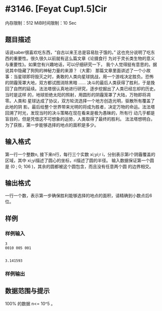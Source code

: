 # #3146. [Feyat Cup1.5]Cir

内存限制：512 MiB时间限制：10 Sec

## 题目描述

话说saber很喜欢吃东西，&ldquo;自古以来王总是容易肚子饿的。&rdquo;
这也充分说明了吃东西的重要性。很久很久以前就有这么篇文章《论摄食行 为对于灵长类生物的意义与重要性》。如果您有兴趣地话，可以仔细研究一下， 我个人觉得挺有意思的。据说其中隐藏了狗狗的神秘力量的来源？（大雾） 那篇文章里面讲述了一个小故事：当星球即将毁灭之时，勇敢的人类向星球挑战，用一个游戏决定胜负。恐怖
的阴霾笼罩大地，双方都试图消除黑暗 ...... 决斗的最后人类获得了胜利，于是挽回了自然的延续。法法塔很认真地进行研究，逐步挖掘出了人类已经忘却的历史。当时是这样 的，地球拒绝太阳的照射，用圆形的阴霾笼罩了大陆，万物即将凋零。人类和 星球达成了协议，双方轮流选择一个地方创造光明，驱散所有覆盖了此地的阴 影。最后给整个世界带来光明的将成为胜者，决定万物的命运。法法塔回溯了时光，发现当时的决斗策略在现在看来是极为愚昧的，所有行 动几乎都是盲目的，但是凭借这不可想象的运势，人类取得了最终的胜利。 法法塔想明白，为了获胜，第一步能够选择的地点的面积是多少。

## 输入格式


第一行一个整数n, 接下来n行，每行三个实数 xi;yi;r i，分别表示第i个阴霾覆盖的区域，其中 xi;yi描述了圆心的坐标，ri描述了圆的半径。
输入数据保证第一个圆是 (0 ; 0; 106 )，其余的圆都被这个圆包含，而且没有任意两个圆 的边界相交。

## 输出格式

一行一个数，表示第一步确保胜利能够选择的地点的面积，请精确到小数点后6位。

## 样例

### 样例输入

    
    3
    0010 005 001
    
    
    3.141593
    
    
    
    

### 样例输出

## 数据范围与提示

100% 的数据 n<= 10^5 。
